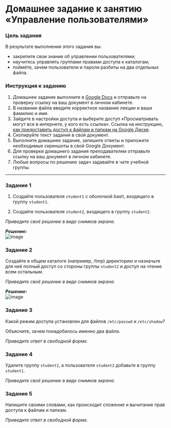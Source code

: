 # Домашнее задание к занятию «Управление пользователями»

### Цель задания
В результате выполнения этого задания вы:

* закрепите свои знания об управлении пользователями;
* научитесь управлять группами правами доступа к каталогам;
* поймёте, зачем пользователи и пароли разбиты на два отдельных файла.


### Инструкция к заданию

1. Домашнее задание выполните в [Google Docs](https://docs.google.com/) и отправьте на проверку ссылку на ваш документ в личном кабинете.
2. В названии файла введите корректное название лекции и ваши фамилию и имя.
3. Зайдите в настройки доступа и выберите доступ «Просматривать могут все в интернете, у кого есть ссылка».
 Ссылка на инструкцию, [как предоставить доступ к файлам и папкам на Google Диске](https://support.google.com/docs/answer/2494822?hl=ru&co=GENIE.Platform%3DDesktop).
5. Скопируйте текст задания в свой документ.
6. Выполните домашнее задание, запишите ответы и приложите необходимые скриншоты в свой Google Документ.
7. Для проверки домашнего задания преподавателем отправьте ссылку на ваш документ в личном кабинете.
8. Любые вопросы по решению задач задавайте в чате учебной группы.


----

### Задание 1

1. Создайте пользователя `student1` с оболочкой bash, входящего в группу `student1`.

2. Создайте пользователя `student2`, входящего в группу `student2`.

*Приведите своё решение в виде снимков экрана.*

***Решение:***  
![image](https://github.com/user-attachments/assets/93902d26-7b6e-4b43-8591-3e5fb3c7240a)

### Задание 2

Создайте в общем каталоге (например, /tmp) директорию и назначьте для неё полный доступ со стороны группы `student2` и доступ на чтение всем остальным.

*Приведите своё решение в виде снимков экрана.*

***Решение:***  
![image](https://github.com/user-attachments/assets/1a1cd55e-c7a5-4940-b355-e3bbae9ccead)


### Задание 3

Какой режим доступа установлен для файлов `/etc/passwd` и `/etc/shadow`?

Объясните, зачем понадобилось именно два файла.

*Приведите ответ в свободной форме.*


### Задание 4

Удалите группу `student2`, а пользователя `student2` добавьте в группу `student1`.

*Приведите своё решение в виде снимков экрана.*


### Задание 5

Напишите своими словами, как происходит сложение и вычитание прав доступа к файлам и папкам.

*Приведите ответ в свободной форме.*
